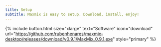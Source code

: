 ```yaml
---
title: Setup
subtitle: Maxmix is easy to setup. Download, install, enjoy!
---
```


{% include button.html size="xlarge" text="Software" icon="download" url="https://github.com/rubenhenares/maxmix-desktop/releases/download/v0.9.1/MaxMix_0.9.1.exe" style="primary" %}